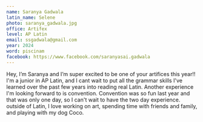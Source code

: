 ```yaml
---
name: Saranya Gadwala
latin_name: Selene
photo: saranya_gadwala.jpg
office: Artifex
level: AP Latin
email: ssgadwala@gmail.com
year: 2024
word: piscinam
facebook: https://www.facebook.com/saranyasai.gadwala
---
```


Hey, I’m Saranya and I’m super excited to be one of your artifices this year!! I'm a junior in AP Latin, and I cant wait to put all the grammar skills I've learned over the past few years into reading real Latin. Another experience I'm looking forward to is convention. Convention was so fun last year and that was only one day, so I can't wait to have the two day experience. outside of Latin, I love working on art, spending time with friends and family, and playing with my dog Coco. 
